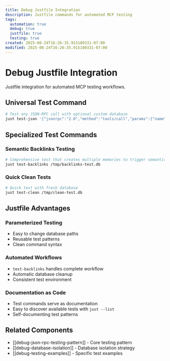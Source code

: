 ```yaml
---
title: Debug Justfile Integration
description: Justfile commands for automated MCP testing
tags:
  automation: true
  debug: true
  justfile: true
  testing: true
created: 2025-08-24T16:26:35.915180331-07:00
modified: 2025-08-24T16:26:35.915180331-07:00
---
```


# Debug Justfile Integration

Justfile integration for automated MCP testing workflows.

## Universal Test Command
```bash
# Test any JSON-RPC call with optional custom database
just test-json '{"jsonrpc":"2.0","method":"tools/call","params":{"name":"list_memories","arguments":{}},"id":1}' /tmp/test.db
```

## Specialized Test Commands

### Semantic Backlinks Testing
```bash
# Comprehensive test that creates multiple memories to trigger semantic linking
just test-backlinks /tmp/backlinks-test.db
```

### Quick Clean Tests
```bash
# Quick test with fresh database
just test-clean /tmp/clean-test.db
```

## Justfile Advantages

### Parameterized Testing
- Easy to change database paths
- Reusable test patterns
- Clean command syntax

### Automated Workflows
- `test-backlinks` handles complete workflow
- Automatic database cleanup
- Consistent test environment

### Documentation as Code
- Test commands serve as documentation
- Easy to discover available tests with `just --list`
- Self-documenting test patterns

## Related Components
- [[debug-json-rpc-testing-pattern]] - Core testing pattern
- [[debug-database-isolation]] - Database isolation strategy
- [[debug-testing-examples]] - Specific test examples